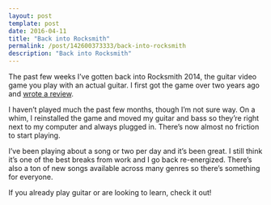 ```yaml
---
layout: post
template: post
date: 2016-04-11
title: "Back into Rocksmith"
permalink: /post/142600373333/back-into-rocksmith
description: "Back into Rocksmith"
---
```

<p>The past few weeks I’ve gotten back into Rocksmith 2014, the guitar video game you play with an actual guitar. I first got the game over two years ago and <a href="http://blog.randylubin.com/post/66654578147/review-rocksmith-2014">wrote a review</a>.</p><p>I haven’t played much the past few months, though I’m not sure way. On a whim, I reinstalled the game and moved my guitar and bass so they’re right next to my computer and always plugged in. There’s now almost no friction to start playing.</p><p>I’ve been playing about a song or two per day and it’s been great. I still think it’s one of the best breaks from work and I go back re-energized. There’s also a ton of new songs available across many genres so there’s something for everyone.</p><p>If you already play guitar or are looking to learn, check it out!</p>